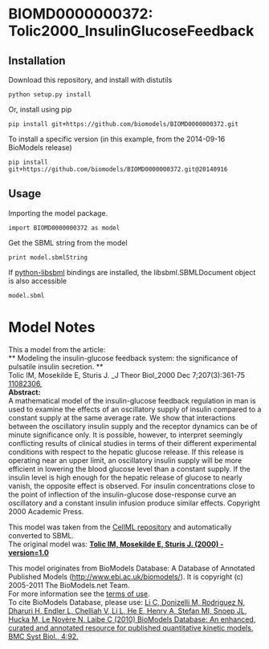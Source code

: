 # BIOMD0000000372: Tolic2000_InsulinGlucoseFeedback

## Installation

Download this repository, and install with distutils

`python setup.py install`

Or, install using pip

`pip install git+https://github.com/biomodels/BIOMD0000000372.git`

To install a specific version (in this example, from the 2014-09-16 BioModels release)

`pip install git+https://github.com/biomodels/BIOMD0000000372.git@20140916`

## Usage

Importing the model package.

`import BIOMD0000000372 as model`

Get the SBML string from the model

`print model.sbmlString`

If [python-libsbml](https://pypi.python.org/pypi/python-libsbml) bindings are
installed, the libsbml.SBMLDocument object is also accessible

`model.sbml`


# Model Notes


This a model from the article:  
** Modeling the insulin-glucose feedback system: the significance of pulsatile insulin secretion. **   
Tolic IM, Mosekilde E, Sturis J. _J Theor Biol_2000 Dec 7;207(3):361-75
[11082306](http://www.ncbi.nlm.nih.gov/pubmed/11082306),  
**Abstract:**   
A mathematical model of the insulin-glucose feedback regulation in man is used
to examine the effects of an oscillatory supply of insulin compared to a
constant supply at the same average rate. We show that interactions between
the oscillatory insulin supply and the receptor dynamics can be of minute
significance only. It is possible, however, to interpret seemingly conflicting
results of clinical studies in terms of their different experimental
conditions with respect to the hepatic glucose release. If this release is
operating near an upper limit, an oscillatory insulin supply will be more
efficient in lowering the blood glucose level than a constant supply. If the
insulin level is high enough for the hepatic release of glucose to nearly
vanish, the opposite effect is observed. For insulin concentrations close to
the point of inflection of the insulin-glucose dose-response curve an
oscillatory and a constant insulin infusion produce similar effects. Copyright
2000 Academic Press.

This model was taken from the [CellML
repository](http://www.cellml.org/models) and automatically converted to SBML.  
The original model was: [ **Tolic IM, Mosekilde E, Sturis J. (2000) -
version=1.0**
](http://models.cellml.org/workspace/tolic_mosekilde_sturis_2000)

This model originates from BioModels Database: A Database of Annotated
Published Models (http://www.ebi.ac.uk/biomodels/). It is copyright (c)
2005-2011 The BioModels.net Team.  
For more information see the [terms of
use](http://www.ebi.ac.uk/biomodels/legal.html).  
To cite BioModels Database, please use: [Li C, Donizelli M, Rodriguez N,
Dharuri H, Endler L, Chelliah V, Li L, He E, Henry A, Stefan MI, Snoep JL,
Hucka M, Le Novère N, Laibe C (2010) BioModels Database: An enhanced, curated
and annotated resource for published quantitative kinetic models. BMC Syst
Biol., 4:92.](http://www.ncbi.nlm.nih.gov/pubmed/20587024)


